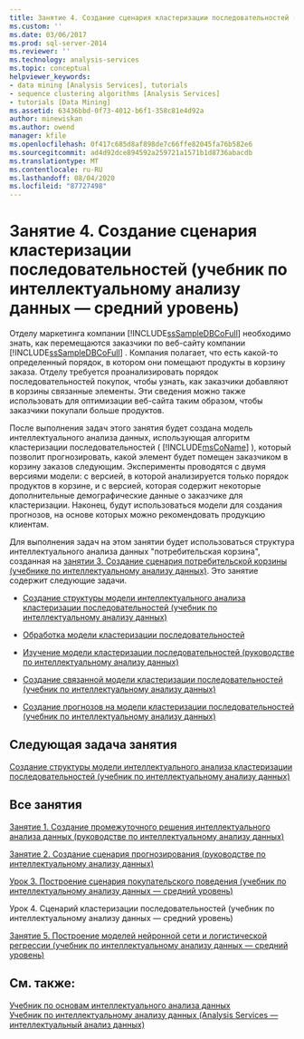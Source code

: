 ```yaml
---
title: Занятие 4. Создание сценария кластеризации последовательностей (учебник по интеллектуальному анализу данных — средний уровень) | Документация Майкрософт
ms.custom: ''
ms.date: 03/06/2017
ms.prod: sql-server-2014
ms.reviewer: ''
ms.technology: analysis-services
ms.topic: conceptual
helpviewer_keywords:
- data mining [Analysis Services], tutorials
- sequence clustering algorithms [Analysis Services]
- tutorials [Data Mining]
ms.assetid: 63436bbd-0f73-4012-b6f1-358c81e4d92a
author: minewiskan
ms.author: owend
manager: kfile
ms.openlocfilehash: 0f417c685d8af898de7c66ffe82045fa76b582e6
ms.sourcegitcommit: ad4d92dce894592a259721a1571b1d8736abacdb
ms.translationtype: MT
ms.contentlocale: ru-RU
ms.lasthandoff: 08/04/2020
ms.locfileid: "87727498"
---
```

# <a name="lesson-4-building-a-sequence-clustering-scenario-intermediate-data-mining-tutorial"></a>Занятие 4. Создание сценария кластеризации последовательностей (учебник по интеллектуальному анализу данных — средний уровень)
  Отделу маркетинга компании [!INCLUDE[ssSampleDBCoFull](../includes/sssampledbcofull-md.md)] необходимо знать, как перемещаются заказчики по веб-сайту компании [!INCLUDE[ssSampleDBCoFull](../includes/sssampledbcofull-md.md)] . Компания полагает, что есть какой-то определенный порядок, в котором они помещают продукты в корзину заказа. Отделу требуется проанализировать порядок последовательностей покупок, чтобы узнать, как заказчики добавляют в корзины связанные элементы. Эти сведения можно также использовать для оптимизации веб-сайта таким образом, чтобы заказчики покупали больше продуктов.  
  
 После выполнения задач этого занятия будет создана модель интеллектуального анализа данных, использующая алгоритм кластеризации последовательностей ( [!INCLUDE[msCoName](../includes/msconame-md.md)] ), который позволит прогнозировать, какой элемент будет помещен заказчиком в корзину заказов следующим. Эксперименты проводятся с двумя версиями модели: с версией, в которой анализируется только порядок продуктов в корзине, и с версией, которая содержит некоторые дополнительные демографические данные о заказчике для кластеризации. Наконец, будут использоваться модели для создания прогнозов, на основе которых можно рекомендовать продукцию клиентам.  
  
 Для выполнения задач на этом занятии будет использоваться структура интеллектуального анализа данных "потребительская корзина", созданная на [занятии 3. Создание сценария потребительской корзины &#40;учебнике по интеллектуальному анализу данных&#41;](../../2014/tutorials/lesson-3-building-a-market-basket-scenario-intermediate-data-mining-tutorial.md). Это занятие содержит следующие задачи.  
  
-   [Создание структуры модели интеллектуального анализа кластеризации последовательностей &#40;учебник по интеллектуальному анализу данных&#41;](../../2014/tutorials/create-sequence-clustering-mining-model-intermediate-data-mining.md)  
  
-   [Обработка модели кластеризации последовательностей](../../2014/tutorials/processing-the-sequence-clustering-model.md)  
  
-   [Изучение модели кластеризации последовательностей &#40;руководстве по интеллектуальному анализу данных&#41;](../../2014/tutorials/exploring-the-sequence-clustering-model-intermediate-data-mining-tutorial.md)  
  
-   [Создание связанной модели кластеризации последовательностей &#40;учебник по интеллектуальному анализу данных&#41;](../../2014/tutorials/creating-a-related-sequence-clustering-model-intermediate-data-mining-tutorial.md)  
  
-   [Создание прогнозов на модели кластеризации последовательностей &#40;учебник по интеллектуальному анализу данных&#41;](../../2014/tutorials/create-predictions-on-model-intermediate-data-mining-tutorial.md)  
  
## <a name="next-task-in-lesson"></a>Следующая задача занятия  
 [Создание структуры модели интеллектуального анализа кластеризации последовательностей &#40;учебник по интеллектуальному анализу данных&#41;](../../2014/tutorials/create-sequence-clustering-mining-model-intermediate-data-mining.md)  
  
## <a name="all-lessons"></a>Все занятия  
 [Занятие 1. Создание промежуточного решения интеллектуального анализа данных &#40;руководстве по интеллектуальному анализу данных&#41;](../../2014/tutorials/lesson-1-create-solution-intermediate-data-mining-tutorial.md)  
  
 [Занятие 2. Создание сценария прогнозирования &#40;руководстве по интеллектуальному анализу данных&#41;](../../2014/tutorials/lesson-2-building-a-forecasting-scenario-intermediate-data-mining-tutorial.md)  
  
 [Урок 3. Построение сценария покупательского поведения (учебник по интеллектуальному анализу данных — средний уровень)](../../2014/tutorials/lesson-3-building-a-market-basket-scenario-intermediate-data-mining-tutorial.md)  
  
 Урок 4. Сценарий кластеризации последовательностей (учебник по интеллектуальному анализу данных — средний уровень)  
  
 [Занятие 5. Построение моделей нейронной сети и логистической регрессии (учебник по интеллектуальному анализу данных — средний уровень)](../../2014/tutorials/lesson-5-build-models-intermediate-data-mining-tutorial.md)  
  
## <a name="see-also"></a>См. также:  
 [Учебник по основам интеллектуального анализа данных](../../2014/tutorials/basic-data-mining-tutorial.md)   
 [Учебник по интеллектуальному анализу данных &#40;Analysis Services — интеллектуальный анализ данных&#41;](../../2014/tutorials/intermediate-data-mining-tutorial-analysis-services-data-mining.md)  
  
  
